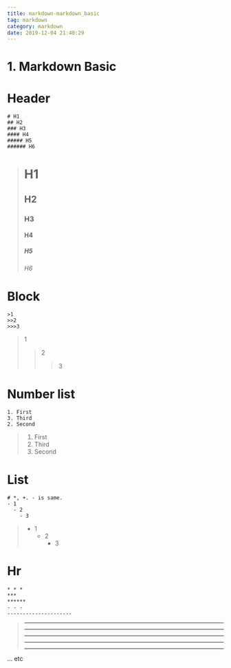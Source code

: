 ```yaml
---
title: markdown-markdown_basic
tag: markdown
category: markdown
date: 2019-12-04 21:40:29
---
```

# 1. Markdown Basic
# Header
```
# H1
## H2
### H3
#### H4
##### H5
###### H6
```
># H1
>## H2
>### H3
>#### H4
>##### H5
>###### H6
# Block
```
>1
>>2
>>>3
```
>1
>>2
>>>3
# Number list
```
1. First
3. Third
2. Second
```
>1. First
>3. Third
>2. Second
# List
```
# *, +. - is same.
- 1
  - 2
    - 3
```
>- 1
>   - 2
>      - 3
# Hr
```
* * *
***
******
- - -
---------------------
```
>* * *
>***
>******
>- - -
>---------------------

... etc